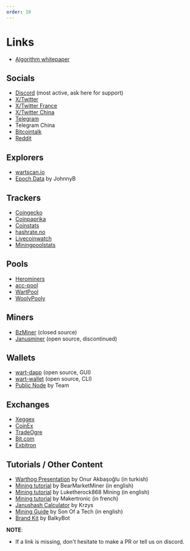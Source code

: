 ```yaml
---
order: 10
---
```

# Links

* [Algorithm whitepaper](https://github.com/CoinFuMasterShifu/ProofOfBalancedWork/blob/main/PoBW.pdf)

## Socials
* [Discord](https://discord.com/invite/QMDV8bGTdQ) (most active, ask here for support)
* [X/Twitter](https://x.com/warthognetwork)
* [X/Twitter France](https://x.com/WarthogFrance)
* [X/Twitter China](https://x.com/wart_chinese)
* [Telegram](https://t.me/warthognetwork)
* Telegram China
* [Bitcointalk](https://bitcointalk.org/index.php?topic=5458046.0)
* [Reddit](https://www.reddit.com/r/warthognetwork/)

## Explorers
* [wartscan.io](https://wartscan.io/)
* [Epoch Data](https://www.node-s.com/average) by JohnnyB

## Trackers
* [Coingecko](https://www.coingecko.com/en/coins/warthog/)
* [Coinpaprika](https://coinpaprika.com/coin/wart-warthog/)
* [Coinstats](https://coinstats.app/coins/warthog/)
* [hashrate.no](https://www.hashrate.no/coins/WART/)
* [Livecoinwatch](https://www.livecoinwatch.com/price/WarthogNetwork-WART/)
* [Miningpoolstats](https://miningpoolstats.stream/warthog/)

## Pools
* [Herominers](https://warthog.herominers.com/)
* [acc-pool](https://warthog.acc-pool.pw/)
* [WartPool](https://www.wartpool.io/)
* [WoolyPooly](https://woolypooly.com/en/coin/wart)

## Miners
* [BzMiner](https://www.bzminer.com/) (closed source)
* [Janusminer](https://github.com/CoinFuMasterShifu/janusminer) (open source, discontinued)

## Wallets
* [wart-dapp](https://github.com/warthog-network/wart-dapp) (open source, GUI)
* [wart-wallet](https://github.com/andrewcrypto777/wart-wallet) (open source, CLI)
* [Public Node](https://github.com/warthog-network/public-nodes/) by Team

## Exchanges 

* [Xeggex](https://xeggex.com/market/WART_USDT)
* [CoinEx](https://www.coinex.com/en/exchange/WART-USDT)
* [TradeOgre](https://tradeogre.com/exchange/WART-USDT)
* [Bit.com](https://www.bit.com/spot?pair=WART-USDT)
* [Exbitron](https://exbitron.com/trade?market=wart-usdt)


## Tutorials / Other Content

* [Warthog Presentation](https://www.youtube.com/watch?v=0lB2KQAjy8s) by Onur Akbaşoğlu (in turkish)
* [Mining tutorial](https://www.youtube.com/watch?v=rIWc19lH9PQ) by BearMarketMiner (in english)
* [Mining tutorial](https://www.youtube.com/watch?v=ZtlFF5ieexU) by Luketherock868 Mining (in english)
* [Mining tutorial](https://www.youtube.com/watch?v=GMjIKUsW9j8) by Makertronic (in french)
* [Janushash Calculator](https://docs.google.com/spreadsheets/d/1OPzuxMgxYoNAc7GXUpSqF5quSfJemL0-G9UOYSWJ030/edit#gid=0) by Krzys
* [Mining Guide](https://www.youtube.com/watch?v=nHa9ohcIYCE) by Son Of a Tech (in english)
* [Brand Kit](https://github.com/warthog-network/brand-kit) by BalkyBot


**NOTE**:

- If a link is missing, don't hesitate to make a PR or tell us on discord.
